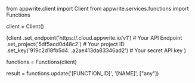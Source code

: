 from appwrite.client import Client
from appwrite.services.functions import Functions

client = Client()

(client
  .set_endpoint('https://<REGION>.cloud.appwrite.io/v1') # Your API Endpoint
  .set_project('5df5acd0d48c2') # Your project ID
  .set_key('919c2d18fb5d4...a2ae413da83346ad2') # Your secret API key
)

functions = Functions(client)

result = functions.update('[FUNCTION_ID]', '[NAME]', ["any"])
